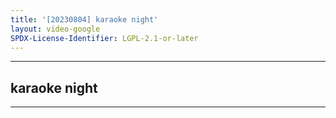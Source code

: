 ```yaml
---
title: '[20230804] karaoke night'
layout: video-google
SPDX-License-Identifier: LGPL-2.1-or-later
---
```


---

## karaoke night

<div class="container">
  <video-js id="my-video" class="vjs-fluid vjs-layout-medium" controls preload="auto" poster="https://xx58j-my.sharepoint.com/:i:/g/personal/akunanime_xx58j_onmicrosoft_com/EX8l0jTIzV1DqPhnFuOv1AMBbqs5LSHbcz6Gc9Q93i0tcg?download=1">
    <source src="https://drive.ayampenyet.eu.org/api/raw/?path=/%F0%9F%94%AE%20Unarchive%20Karaoke%20Moona/%5B20230804%5D%20%E3%80%90MoonUtau%E3%80%91karaoke%20night%E3%80%90Unarchive%E3%80%91%20%5BMoona%20Hoshinova%20hololive-ID%5D%20(WlmZT86_2aU).mp4" type="video/mp4"/>
  </video-js>
</div>

---
